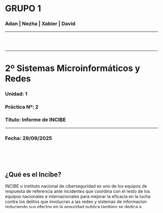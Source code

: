 # GRUPO 1
  ### Adan | Nezha | Xabier | David
---

<br/>
<br/>

---
  # 2º Sistemas Microinformáticos y Redes

  ### **Unidad: 1**   
  ### **Práctica Nº: 2**  
  ### **Título: Informe de INCIBE**   
---
  ### **Fecha: 29/09/2025**  

<br/>
<br/>
<br/>

## ¿Qué es el Incibe?
  INCIBE o instituto nacional de ciberseguridad es uno de los equipos de respuesta de referencia ante incidentes que coordina con el resto de los equipos nacionales e internacionales para mejorar la eficacia en la lucha contra los delitos que involucran a las redes y sistemas de informacion reduciendo sus efectos en la seguridad publica tambien se dedica a fortalecer la confianza digital y promover la ciberseguridad para ciudadanos y empresas en España.

<br/>
<br/>

## ¿Qué función tiene?
El INCIBE tiene como funcion principal proteger a ciudadanos menores y empresas de las amenazas digitales actuando como un centro de respuesta a emergencias fomentando la investigacion y la innovacion en ciberseguridad y promoviendo la transformacion digital segura en España.

# ¿Secciones de la web? + explicación de cada una:

## Ciudadanía

Objetivo: Ayudar a los ciudadanos a protegerse en el entorno digital.

Contenido: Guías prácticas, herramientas de seguridad, cursos online, consejos sobre privacidad, antivirus, contraseñas, fraudes online, y más.

Destacado: Servicio de ayuda 017 para resolver dudas sobre ciberseguridad.

## Menores

Objetivo: Promover la ciberseguridad entre niños, jóvenes, familias y educadores.

Contenido: Materiales didácticos, juegos interactivos, jornadas escolares, consejos sobre control parental, ciberacoso, sexting, grooming...

Destacado: Campañas y recursos para educadores.

## Empresas

Objetivo: Apoyar a empresas, especialmente pymes, en la protección digital.

Contenido: Servicios profesionales, herramientas de diagnóstico, formación, alertas de seguridad, y asesoramiento técnico.

Destacado: Programas como INCIBE Emprende y el blog SECtoriza2.

## INCIBE-CERT

Objetivo: Actuar como centro de respuesta ante incidentes de ciberseguridad.

Contenido: Alertas tempranas, avisos de vulnerabilidades, coordinación de CVEs, procedimientos de notificación.

Destacado: Asistencia técnica a empresas y ciudadanos afectados por ciberataques.

## Formación y concienciación

Objetivo: Mejorar las competencias digitales de todos los públicos.

Contenido: Cursos online, talleres, recursos descargables, test de autoevaluación, y actividades interactivas.

Destacado: Segmentación por dispositivos (Android, iOS) y temáticas (navegación segura, compras online).

## Sala de prensa / Información corporativa

Objetivo: Informar sobre la actividad institucional de INCIBE.

Contenido: Noticias, notas de prensa, agenda de eventos, transparencia, perfil del contratante, empleo.

Destacado: Acceso a publicaciones y estudios sobre ciberseguridad.

## Proyectos Europeos y colaboraciones

Objetivo: Impulsar la innovación y cooperación internacional.

Contenido: Iniciativas con universidades, membresías, colaboraciones con el sector TIC, y proyectos de I+D+i.

# Valoración Crítica
## Lo conociais?
</Br>
No, pero si alguno le sonaba de algo.

## Creéis que es de utilidad
</Br>
Sí, el Incibe es super útil porque nos proporciona el número 017 para alguna duda o emergencia sobre ciberseguridad, por otro lado, también alerta de fraudes y ataques con fines delictivos, ofrece guías y formación sobre el ámbito digital, es decir, actúa como un recurso oficial y práctico sobre Internet y sus peligros.

## Qué mejoras propondrías en lo relacionado con el Incibe?
</Br>

- Ofrecer formación básica dentro del entorno de ciberseguridad con disponibilidad al alcance de todos.

- Creación de plataforma multiplataformas(PC/Móviles) para noticias sobre actos delictivos en Internet.
  
- Creación de campañas de concienciación a para todos los tipos de edades.
  
- Implementación de charlas presenciales o no sobre lo más básico e ideal sobre ciberseguridad básica/avanzada
